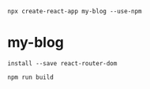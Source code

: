 ```console
npx create-react-app my-blog --use-npm
```
# my-blog
```console
install --save react-router-dom
```
```console
npm run build
```
